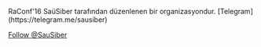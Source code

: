 
<p>
RaConf'16 SaüSiber tarafından düzenlenen bir organizasyondur.
[Telegram](https://telegram.me/sausiber)
<html>
  <body>
    <div id="fb-root"></div>
    <script>(function(d, s, id) {
    var js, fjs = d.getElementsByTagName(s)[0];
    if (d.getElementById(id)) return;
    js = d.createElement(s); js.id = id;
    js.src = "//connect.facebook.net/tr_TR/sdk.js#xfbml=1&version=v2.8";
    fjs.parentNode.insertBefore(js, fjs);
    }(document, 'script', 'facebook-jssdk'));
    </script>
  </body>
</html> 

<div class="fb-follow" data-href="https://www.facebook.com/sausiber" data-layout="button" data-size="small" data-show-faces="true"></div>

<a href="https://twitter.com/SauSiber" class="twitter-follow-button" data-show-count="false">Follow @SauSiber</a>
<script async src="//platform.twitter.com/widgets.js" charset="utf-8"></script>
<p>
  
 
